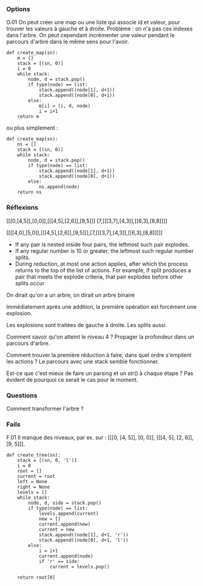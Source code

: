 
### Options

O.01 On peut créer une map ou une liste qui associe id et valeur, pour trouver
les valeurs à gauche et à droite. Problème : on n'a pas ces indexes dans
l'arbre. On peut cependant incrémenter une valeur pendant le parcours d'arbre
dans le même sens pour l'avoir.

```
def create_map(sn):
    m = {}
    stack = [(sn, 0)]
    i = 0
    while stack:
        node, d = stack.pop()
        if type(node) == list:
            stack.append((node[1], d+1))
            stack.append((node[0], d+1))
        else:
            m[i] = (i, d, node)
            i = i+1
    return m
```

ou plus simplement :
```
def create_map(sn):
    ns = []
    stack = [(sn, 0)]
    while stack:
        node, d = stack.pop()
        if type(node) == list:
            stack.append((node[1], d+1))
            stack.append((node[0], d+1))
        else:
            ns.append(node)
    return ns
```

### Réflexions

[[[0,[4,5]],[0,0]],[[[4,5],[2,6]],[9,5]]]
[7,[[[3,7],[4,3]],[[6,3],[8,8]]]]

[[[[4,0],[5,0]],[[[4,5],[2,6]],[9,5]]],[7,[[[3,7],[4,3]],[[6,3],[8,8]]]]]

- If any pair is nested inside four pairs, the leftmost such pair explodes.
- If any regular number is 10 or greater, the leftmost such regular number
  splits.
- During reduction, at most one action applies, after which the process returns
  to the top of the list of actions. For example, if split produces a pair that
  meets the explode criteria, that pair explodes before other splits occur

On dirait qu'on a un arbre, on dirait un arbre binaire

Immédiatement après une addition, la première opération est forcément une explosion.

Les explosions sont traitées de gauche à droite. Les splits aussi.

Comment savoir qu'on atteint le niveau 4 ? Propager la profondeur dans un parcours d'arbre.

Comment trouver la première réduction à faire, dans quel ordre s'empilent les
actions ? Le parcours avec une stack semble fonctionner.

Est-ce que c'est mieux de faire un parsing et un str() à chaque étape ? Pas
évident de pourquoi ce serait le cas pour le moment.

### Questions

Comment transformer l'arbre ?

### Fails


F.01 Il manque des niveaux, par ex. sur :
[[[0, [4, 5]], [0, 0]], [[[4, 5], [2, 6]], [9, 5]]].

```
def create_tree(sn):
    stack = [(sn, 0, 'l')]
    i = 0
    root = []
    current = root
    left = None
    right = None
    levels = []
    while stack:
        node, d, side = stack.pop()
        if type(node) == list:
            levels.append(current)
            new = []
            current.append(new)
            current = new
            stack.append((node[1], d+1, 'r'))
            stack.append((node[0], d+1, 'l'))
        else:
            i = i+1
            current.append(node)
            if 'r' == side:
                current = levels.pop()

    return root[0]
```
